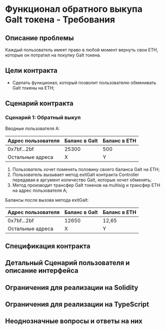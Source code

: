 # Функционал обратного выкупа Galt токена - Требования

## Описание проблемы
Каждый пользователь имеет право в любой момент вернуть свои ETH, которые он потратил на покупку Galt токена.

## Цели контракта
- Сделать функционал, который позволит пользователю обменивать Galt токены на ETH;

## Сценарий контракта
### Сценарий 1: Обратный выкуп

Вводные пользователя А:

| Адрес пользователя | Баланс в Galt | Баланс в ETH |
| ---------- | --------- | --------- |
| 0x7bf...2bf | 25300 | 500 |
| Остальные адреса | X | Y |

1. Пользователь хочет поменять половину своего баланса Galt на ETH;
2. Пользователь вызывает метод exitGalt контракта Controller передавая в аргумент количество Galt, которые хочет обменять;
3. Метод производит трансфер Galt токенов на multisig и трансфер ETH на адрес пользователя А;

Балансы после вызова метода exitGalt:

| Адрес пользователя | Баланс в Galt | Баланс в ETH |
| ---------- | --------- | --------- |
| 0x7bf...2bf | 12650 | 12,65 |
| Остальные адреса | X | Y |

## Спецификация контракта

## Детальный Сценарий пользователя и описание интерфейса

## Ограничения для реализации на Solidity

## Ограничения для реализации на TypeScript

## Неоднозначные вопросы и ответы на них
